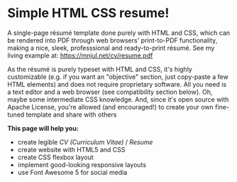 # Simple HTML CSS resume!

A single-page résumé template done purely with HTML and CSS, which can be rendered into PDF through web browsers' print-to-PDF functionality, making a nice, sleek, professsional and ready-to-print résumé. See my living example at: https://mnjul.net/cv/resume.pdf

As the résumé is purely typeset with HTML and CSS, it's highly customizable (e.g. if you want an "objective" section, just copy-paste a few HTML elements) and does not require proprietary software. All you need is a text editor and a web browser (see compatibility section below). Oh, maybe some intermediate CSS knowledge. And, since it's open source with Apache License, you're allowed (and encouraged!) to create your own fine-tuned template and share with others

**This page will help you:**

* create legible *CV (Curriculum Vitae)* / *Resume*
* create website with HTML5 and CSS
* create CSS flexbox layout
* implement good-looking responsive layouts
* use Font Awesome 5 for social media


